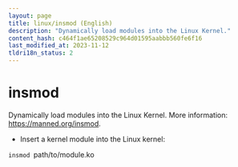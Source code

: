 ```yaml
---
layout: page
title: linux/insmod (English)
description: "Dynamically load modules into the Linux Kernel."
content_hash: c464f1ae65208529c964d01595aabbb560fe6f16
last_modified_at: 2023-11-12
tldri18n_status: 2
---
```

# insmod

Dynamically load modules into the Linux Kernel.
More information: <https://manned.org/insmod>.

- Insert a kernel module into the Linux kernel:

`insmod `<span class="tldr-var badge badge-pill bg-dark-lm bg-white-dm text-white-lm text-dark-dm font-weight-bold">path/to/module.ko</span>
